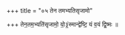 +++
title = "०५ तेन तमभ्यतिसृजामो"

+++
तेन॒तम॒भ्यति॑सृजामो॒ यो॒३॒॑स्मान्द्वे॑ष्टि॒ यं व॒यं द्वि॒ष्मः ॥